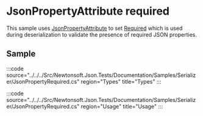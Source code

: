 ﻿# JsonPropertyAttribute required

This sample uses [JsonPropertyAttribute](/api/newtonsoft/json/jsonpropertyattribute/) to set [Required](/api/newtonsoft/json/required/) which is used during deserialization to validate the presence of required JSON properties.

## Sample

:::code source="../../../Src/Newtonsoft.Json.Tests/Documentation/Samples/Serializer/JsonPropertyRequired.cs" region="Types" title="Types" :::

:::code source="../../../Src/Newtonsoft.Json.Tests/Documentation/Samples/Serializer/JsonPropertyRequired.cs" region="Usage" title="Usage" :::
